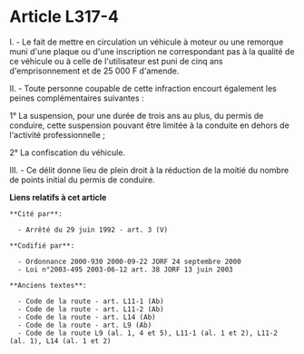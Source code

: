 # Article L317-4

I. - Le fait de mettre en circulation un véhicule à moteur ou une remorque muni d'une plaque ou d'une inscription ne
correspondant pas à la qualité de ce véhicule ou à celle de l'utilisateur est puni de cinq ans d'emprisonnement et de 25 000
F d'amende.

II. - Toute personne coupable de cette infraction encourt également les peines complémentaires suivantes :

1° La suspension, pour une durée de trois ans au plus, du permis de conduire, cette suspension pouvant être limitée à la
conduite en dehors de l'activité professionnelle ;

2° La confiscation du véhicule.

III. - Ce délit donne lieu de plein droit à la réduction de la moitié du nombre de points initial du permis de conduire.

**Liens relatifs à cet article**

	**Cité par**:

	  - Arrêté du 29 juin 1992 - art. 3 (V)

	**Codifié par**:

	  - Ordonnance 2000-930 2000-09-22 JORF 24 septembre 2000
	  - Loi n°2003-495 2003-06-12 art. 38 JORF 13 juin 2003

	**Anciens textes**:

	  - Code de la route - art. L11-1 (Ab)
	  - Code de la route - art. L11-2 (Ab)
	  - Code de la route - art. L14 (Ab)
	  - Code de la route - art. L9 (Ab)
	  - Code de la route L9 (al. 1, 4 et 5), L11-1 (al. 1 et 2), L11-2 (al. 1), L14 (al. 1 et 2)
